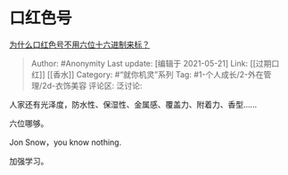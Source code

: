 # 口红色号
[为什么口红色号不用六位十六进制来标？](https://www.zhihu.com/question/437700843/answer/1659852087)

> Author: #Anonymity
> Last update: [编辑于 2021-05-21]
> Link: [[过期口红]] [[香水]]
> Category: #“就你机灵”系列
> Tag: #1-个人成长/2-外在管理/2d-衣饰美容
> 评论区:
> 泛讨论:

人家还有光泽度，防水性、保湿性、金属感、覆盖力、附着力、香型……

六位哪够。

Jon Snow，you know nothing.

加强学习。

